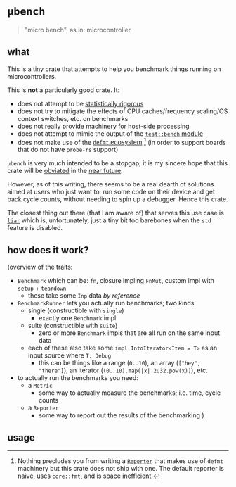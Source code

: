 # `µbench`

> "micro bench", as in: microcontroller

## what

This is a tiny crate that attempts to help you benchmark things running on microcontrollers.

This is **not** a particularly good crate. It:
  - does not attempt to be [statistically rigorous](https://github.com/bheisler/criterion.rs)
  - does not try to mitigate the effects of CPU caches/frequency scaling/OS context switches, etc. on benchmarks
  - does not really provide machinery for host-side processing
  - does not attempt to mimic the output of the [`test::bench` module](https://doc.rust-lang.org/test/bench/index.html)
  - does not make use of the [`defmt` ecosystem](https://github.com/knurling-rs/defmt) [^1] (in order to support boards that do not have `probe-rs` support)

[^1]: Nothing precludes you from writing a [`Reporter`](TODO) that makes use of `defmt` machinery but this crate does not ship with one. The default reporter is naive, uses `core::fmt`, and is space inefficient.

`µbench` is very much intended to be a stopgap; it is my sincere hope that this crate will be [obviated](https://github.com/knurling-rs/defmt/issues/555#issuecomment-1013313850) in the [near future](https://ferrous-systems.com/blog/knurling-summer-of-code/).

However, as of this writing, there seems to be a real dearth of solutions aimed at users who just want to: run some code on their device and get back cycle counts, without needing to spin up a debugger. Hence this crate.

The closest thing out there (that I am aware of) that serves this use case is [`liar`](https://github.com/ranweiler/liar) which is, unfortunately, just a tiny bit too barebones when the `std` feature is disabled.

## how does it work?

(overview of the traits:
  - `Benchmark` which can be: `fn`, closure impling `FnMut`, custom impl with `setup` + `teardown`
    + these take some `Inp` data _by reference_
  - `BenchmarkRunner` lets you actually run benchmarks; two kinds
    + single (constructible with `single`)
      * exactly one `Benchmark` impl
    + suite (constructible with `suite`)
      * zero or more `Benchmark` impls that are all run on the same input data
    + each of these also take some `impl IntoIterator<Item = T>` as an input source where `T: Debug`
      * this can be things like a range (`0..10`), an array (`["hey", "there"]`), an iterator (`(0..10).map(|x| 2u32.pow(x))`), etc.
  - to actually run the benchmarks you need:
    + a `Metric`
      * some way to actually measure the benchmarks; i.e. time, cycle counts
    + a `Reporter`
      * some way to report out the results of the benchmarking
)


## usage

